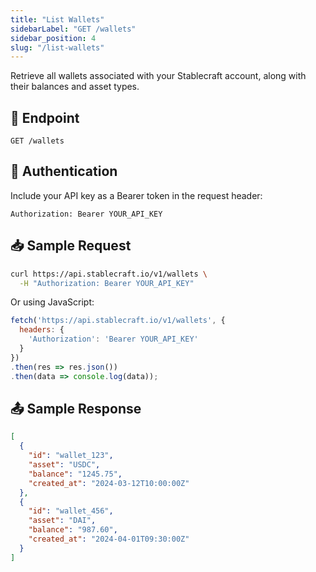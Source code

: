 ```yaml
---
title: "List Wallets"
sidebarLabel: "GET /wallets"
sidebar_position: 4
slug: "/list-wallets"
---
```

Retrieve all wallets associated with your Stablecraft account, along with their balances and asset types.

## 📄 Endpoint
```http
GET /wallets
```

## 🔐 Authentication
Include your API key as a Bearer token in the request header:

```http
Authorization: Bearer YOUR_API_KEY
```

## 📥 Sample Request
```bash
curl https://api.stablecraft.io/v1/wallets \
  -H "Authorization: Bearer YOUR_API_KEY"
```

Or using JavaScript:

```Javascript
fetch('https://api.stablecraft.io/v1/wallets', {
  headers: {
    'Authorization': 'Bearer YOUR_API_KEY'
  }
})
.then(res => res.json())
.then(data => console.log(data));
```

## 📤 Sample Response
```json
[
  {
    "id": "wallet_123",
    "asset": "USDC",
    "balance": "1245.75",
    "created_at": "2024-03-12T10:00:00Z"
  },
  {
    "id": "wallet_456",
    "asset": "DAI",
    "balance": "987.60",
    "created_at": "2024-04-01T09:30:00Z"
  }
]
```